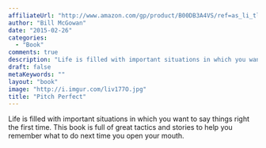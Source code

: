 ```yaml
---
affiliateUrl: "http://www.amazon.com/gp/product/B00DB3A4VS/ref=as_li_tl?ie=UTF8&camp=1789&creative=390957&creativeASIN=B00DB3A4VS&linkCode=as2&tag=jaktre-20&linkId=VVXRBBYJRTWH5RR2"
author: "Bill McGowan"
date: "2015-02-26"
categories:
  - "Book"
comments: true
description: "Life is filled with important situations in which you want to say things right the first time.  This book is full of great tactics and stories to help"
draft: false
metaKeywords: ""
layout: "book"
image: "http://i.imgur.com/liv177O.jpg"
title: "Pitch Perfect"
---
```


Life is filled with important situations in which you want to say things right the first time.  This book is full of great tactics and stories to help you remember what to do next time you open your mouth.
